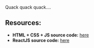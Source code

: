 Quack quack quack....

## Resources:

- **HTML + CSS + JS source code:** [here](https://github.com/ducklin404/asilentpond)
- **ReactJS source code:** [here](https://github.com/ducklin404/asilentpond-react)

